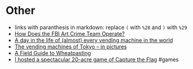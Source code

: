 # Other

- links with paranthesis in markdown: replace `(` with `%28` and `)` with `%29`
- [How Does the FBI Art Crime Team Operate?](https://hyperallergic.com/701155/how-does-the-fbi-art-crime-team-operate/)
- [A day in the life of (almost) every vending machine in the world](https://www.theguardian.com/business/2022/apr/14/a-day-in-the-life-of-almost-every-vending-machine-in-the-world)
- [The vending machines of Tokyo – in pictures](https://www.theguardian.com/artanddesign/gallery/2019/sep/21/the-vending-machines-of-tokyo-in-pictures)
- [A Field Guide to Wheatpasting](https://crimethinc.com/2017/07/18/a-field-guide-to-wheatpasting-everything-you-need-to-know-to-blanket-the-world-in-posters)
- [I hosted a spectacular 20-acre game of Capture the Flag](https://www.ntnbr.com/61/) #games
